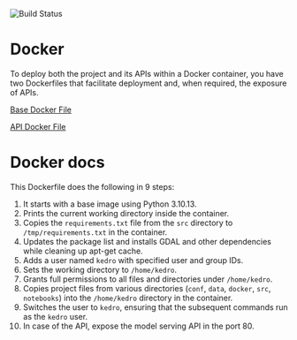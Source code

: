 ![Build Status](https://www.repostatus.org/badges/latest/concept.svg)

# Docker

To deploy both the project and its APIs within a Docker container, you have two Dockerfiles that facilitate deployment and, when required, the exposure of APIs.


[Base Docker File](https://github.com/matheus695p/titanic-dataset/blob/main/data/docker/Dockerfile.base)

[API Docker File](https://github.com/matheus695p/titanic-dataset/blob/main/data/docker/Dockerfile.api)


# Docker docs
This Dockerfile does the following in 9 steps:

1. It starts with a base image using Python 3.10.13.
2. Prints the current working directory inside the container.
3. Copies the `requirements.txt` file from the `src` directory to `/tmp/requirements.txt` in the container.
4. Updates the package list and installs GDAL and other dependencies while cleaning up apt-get cache.
5. Adds a user named `kedro` with specified user and group IDs.
6. Sets the working directory to `/home/kedro`.
7. Grants full permissions to all files and directories under `/home/kedro`.
8. Copies project files from various directories (`conf`, `data`, `docker`, `src`, `notebooks`) into the `/home/kedro` directory in the container.
9. Switches the user to `kedro`, ensuring that the subsequent commands run as the `kedro` user.
10. In case of the API, expose the model serving API in the port 80.

